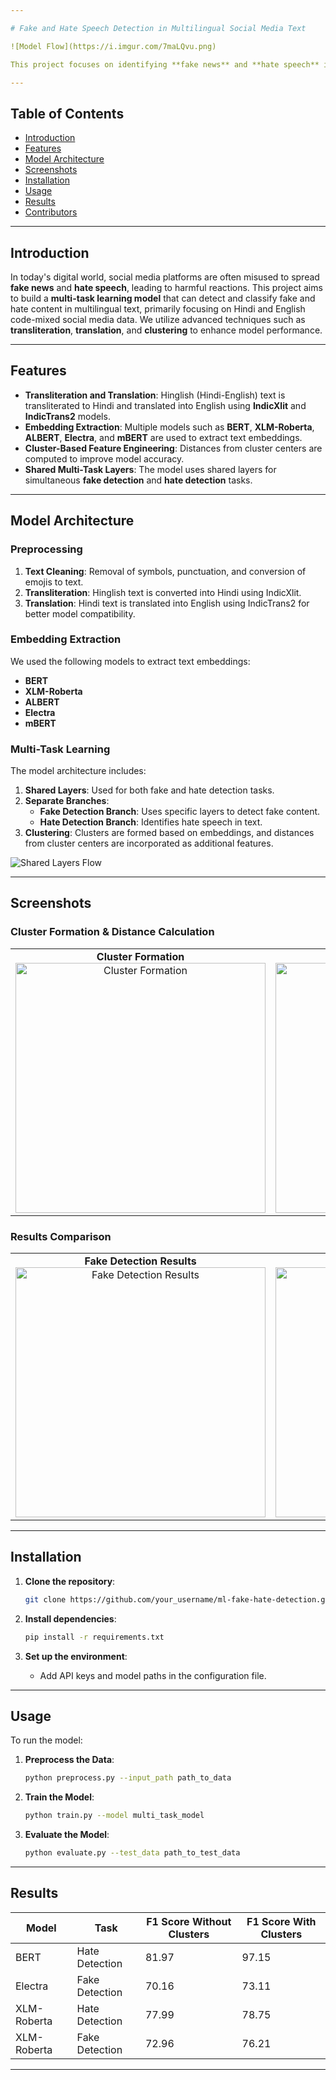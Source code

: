 ```yaml
---

# Fake and Hate Speech Detection in Multilingual Social Media Text

![Model Flow](https://i.imgur.com/7maLQvu.png)

This project focuses on identifying **fake news** and **hate speech** in multilingual social media posts, leveraging transliteration, translation, embedding extraction, and clustering techniques to improve detection accuracy.

---
```


## Table of Contents
- [Introduction](#introduction)
- [Features](#features)
- [Model Architecture](#model-architecture)
- [Screenshots](#screenshots)
- [Installation](#installation)
- [Usage](#usage)
- [Results](#results)
- [Contributors](#contributors)

---

## Introduction

In today's digital world, social media platforms are often misused to spread **fake news** and **hate speech**, leading to harmful reactions. This project aims to build a **multi-task learning model** that can detect and classify fake and hate content in multilingual text, primarily focusing on Hindi and English code-mixed social media data. We utilize advanced techniques such as **transliteration**, **translation**, and **clustering** to enhance model performance.

---

## Features

- **Transliteration and Translation**: Hinglish (Hindi-English) text is transliterated to Hindi and translated into English using **IndicXlit** and **IndicTrans2** models.
- **Embedding Extraction**: Multiple models such as **BERT**, **XLM-Roberta**, **ALBERT**, **Electra**, and **mBERT** are used to extract text embeddings.
- **Cluster-Based Feature Engineering**: Distances from cluster centers are computed to improve model accuracy.
- **Shared Multi-Task Layers**: The model uses shared layers for simultaneous **fake detection** and **hate detection** tasks.

---

## Model Architecture

### Preprocessing
1. **Text Cleaning**: Removal of symbols, punctuation, and conversion of emojis to text.
2. **Transliteration**: Hinglish text is converted into Hindi using IndicXlit.
3. **Translation**: Hindi text is translated into English using IndicTrans2 for better model compatibility.

### Embedding Extraction
We used the following models to extract text embeddings:
- **BERT**
- **XLM-Roberta**
- **ALBERT**
- **Electra**
- **mBERT**

### Multi-Task Learning
The model architecture includes:
1. **Shared Layers**: Used for both fake and hate detection tasks.
2. **Separate Branches**:
   - **Fake Detection Branch**: Uses specific layers to detect fake content.
   - **Hate Detection Branch**: Identifies hate speech in text.
3. **Clustering**: Clusters are formed based on embeddings, and distances from cluster centers are incorporated as additional features.

![Shared Layers Flow](path_to_shared_layers_flow_image)

---

## Screenshots

### Cluster Formation & Distance Calculation

<table>
  <tr>
    <td align="center">
      <strong>Cluster Formation</strong><br>
      <img src="path_to_cluster_formation_image" alt="Cluster Formation" width="400"/>
    </td>
    <td align="center">
      <strong>Distance Calculation</strong><br>
      <img src="path_to_distance_calculation_image" alt="Distance Calculation" width="400"/>
    </td>
  </tr>
</table>

### Results Comparison

<table>
  <tr>
    <td align="center">
      <strong>Fake Detection Results</strong><br>
      <img src="path_to_fake_detection_results_image" alt="Fake Detection Results" width="400"/>
    </td>
    <td align="center">
      <strong>Hate Detection Results</strong><br>
      <img src="path_to_hate_detection_results_image" alt="Hate Detection Results" width="400"/>
    </td>
  </tr>
</table>

---

## Installation

1. **Clone the repository**:
   ```bash
   git clone https://github.com/your_username/ml-fake-hate-detection.git
   ```

2. **Install dependencies**:
   ```bash
   pip install -r requirements.txt
   ```

3. **Set up the environment**:
   - Add API keys and model paths in the configuration file.

---

## Usage

To run the model:

1. **Preprocess the Data**:
   ```bash
   python preprocess.py --input_path path_to_data
   ```

2. **Train the Model**:
   ```bash
   python train.py --model multi_task_model
   ```

3. **Evaluate the Model**:
   ```bash
   python evaluate.py --test_data path_to_test_data
   ```

---

## Results

| Model             | Task             | F1 Score Without Clusters | F1 Score With Clusters |
|-------------------|------------------|---------------------------|------------------------|
| BERT              | Hate Detection   | 81.97                     | 97.15                  |
| Electra           | Fake Detection   | 70.16                     | 73.11                  |
| XLM-Roberta       | Hate Detection   | 77.99                     | 78.75                  |
| XLM-Roberta       | Fake Detection   | 72.96                     | 76.21                  |

---
